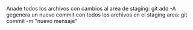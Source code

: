 Anade   todos  los  archivos  con  cambios  al area  de  staging: git add -A
gegenera un  nuevo commit  con todos  los  archivos  en el staging  area: git  commit -m "nuevo mensaje"